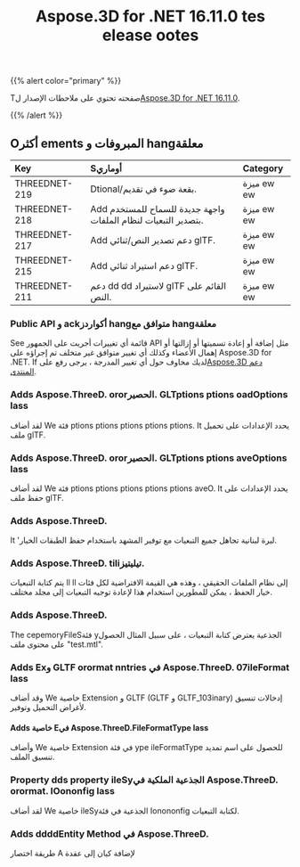 ﻿---
title: Aspose.3D for .NET 16.11.0 tes elease ootes
type: docs
weight: 20
url: /ar/net/aspose-3d-for-net-16-11-0-release-notes/
---
{{% alert color="primary" %}} 

Tصفحته تحتوي على ملاحظات الإصدار ل[Aspose.3D for .NET 16.11.0](https://www.nuget.org/packages/Aspose.3D/16.11.0).

{{% /alert %}} 
## **Oأكثر ements المبروفات و hangمعلقة**

|**Key**|**Sأوماري**|**Category**|
|:- |:- |:- |
|THREEDNET-219|Dtional/بقعة ضوء في تقديم.|ميزة ew ew|
|THREEDNET-218|Add واجهة جديدة للسماح للمستخدم بتصدير التبعيات لنظام الملفات.|ميزة ew ew|
|THREEDNET-217|Add دعم تصدير النص/ثنائي glTF.|ميزة ew ew|
|THREEDNET-215|Add دعم استيراد ثنائي glTF.|ميزة ew ew|
|THREEDNET-211|دعم dd dd لاستيراد glTF القائم على النص.|ميزة ew ew|
### **Public API و ackأكواردز hangمتوافق مع hangمعلقة**
See قائمة أي تغييرات أجريت على الجمهور API مثل إضافة أو إعادة تسميتها أو إزالتها أو إهمال الأعضاء وكذلك أي تغيير متوافق غير متخلف تم إجراؤه على Aspose.3D for .NET. If لديك مخاوف حول أي تغيير المدرجة ، يرجى رفع على[Aspose.3D دعم المنتدى](https://forum.aspose.com/c/3d/18).
### **Adds Aspose.ThreeD. ororالحصير. GLTptions ptions oadOptions lass**
لقد أضاف We فئة ptions ptions ptions ptions ptions. It يحدد الإعدادات على تحميل ملف glTF.
### **Adds Aspose.ThreeD. ororالحصير. GLTptions ptions aveOptions lass**
لقد أضاف We فئة ptions ptions ptions ptions ptions aveO. It يحدد الإعدادات على حفظ ملف glTF.
### **Adds Aspose.ThreeD.**
It 'ليرة لبنانية تجاهل جميع التبعيات مع توفير المشهد باستخدام حفظ الطبقات الخيار.
### **Adds Aspose.ThreeD. tiliتيليتيز.**
يتم كتابة التبعيات ll ll إلى نظام الملفات الحقيقي ، وهذه هي القيمة الافتراضية لكل فئات خيار الحفظ ، يمكن للمطورين استخدام هذا لإعادة توجيه التبعيات إلى مجلد مختلف.
### **Adds Aspose.ThreeD.**
The cepemoryFileSفئة yالجذعية يعترض كتابة التبعيات ، على سبيل المثال الحصول على محتوى ملف "test.mtl".
### **Adds Exو GLTF orormat nntries في Aspose.ThreeD. 07ileFormat lass**
وقد أضاف We خاصية Extension و GLTF (GLTF و GLTF_103inary) إدخالات تنسيق لأغراض التحميل وتوفير.
#### **Adds خاصية Eفي Aspose.ThreeD.FileFormatType lass**
وأضاف We خاصية Extension في فئة ype ileFormatType للحصول على اسم تمديد تنسيق الملف.
### **Property dds property ileSyالجذعية الملكية في Aspose.ThreeD. orormat. IOononfig lass**
لقد أضاف We خاصية ileSyالجذعية في فئة Ionononfig لكتابة التبعيات.
### **Adds ddddEntity Method في Aspose.ThreeD.**
طريقة اختصار A لإضافة كيان إلى عقدة

